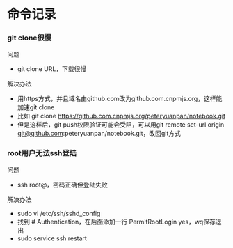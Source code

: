
# 命令记录

### git clone很慢

问题
- git clone URL，下载很慢

解决办法
- 用https方式，并且域名由github.com改为github.com.cnpmjs.org，这样能加速git clone
- 比如 git clone https://github.com.cnpmjs.org/peteryuanpan/notebook.git
- 但是这样后，git push权限验证可能会受阻，可以用git remote set-url origin git@github.com:peteryuanpan/notebook.git，改回git方式

### root用户无法ssh登陆

问题
- ssh root@<severip>，密码正确但登陆失败

解决办法
- sudo vi /etc/ssh/sshd_config
- 找到 # Authentication，在后面添加一行 PermitRootLogin yes，wq保存退出
- sudo service ssh restart
